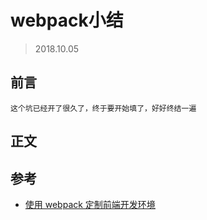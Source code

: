 # webpack小结
>  2018.10.05
## 前言
    这个坑已经开了很久了，终于要开始填了，好好终结一遍
## 正文
## 参考
- [使用 webpack 定制前端开发环境](https://juejin.im/book/5a6abad5518825733c144469/section/5a6abad5518825732e2f8546)